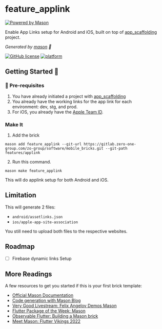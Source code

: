 # feature_applink


[![Powered by Mason](https://img.shields.io/endpoint?url=https%3A%2F%2Ftinyurl.com%2Fmason-badge)](https://github.com/felangel/mason)

Enable App Links setup for Android and iOS, built on top of [app_scaffolding](../../app_scaffolding/) project.

_Generated by [mason][1] 🧱_

[![GitHub license](https://img.shields.io/badge/License-MIT-blue.svg)](LICENSE)
[![platform](https://img.shields.io/badge/platform-Flutter-blue.svg)](https://flutter.dev/)


## Getting Started 🚀


### 🔖 Pre-requisites

1. You have already initiated a project with [app_scaffolding](../../app_scaffolding)
2. You already have the working links for the app link for each environment: dev, stg, and prod.
3. For iOS, you already have the [Apple Team ID](https://developer.apple.com/help/account/manage-your-team/locate-your-team-id/).


### Make It

1. Add the brick
```
mason add feature_applink --git-url https://gitlab.zero-one-group.com/zo-group/software/mobile_bricks.git --git-path features/applink
```


2. Run this command.
```
mason make feature_applink
```

This will do applink setup for both Android and iOS.


## Limitation
This will generate 2 files:

- `android/assetlinks.json`
- `ios/apple-app-site-association`

You still need to upload both files to the respective websites.



## Roadmap
* [ ] Firebase dynamic links Setup


## More Readings
A few resources to get you started if this is your first brick template:

- [Official Mason Documentation][2]
- [Code generation with Mason Blog][3]
- [Very Good Livestream: Felix Angelov Demos Mason][4]
- [Flutter Package of the Week: Mason][5]
- [Observable Flutter: Building a Mason brick][6]
- [Meet Mason: Flutter Vikings 2022][7]

[1]: https://github.com/felangel/mason
[2]: https://docs.brickhub.dev
[3]: https://verygood.ventures/blog/code-generation-with-mason
[4]: https://youtu.be/G4PTjA6tpTU
[5]: https://youtu.be/qjA0JFiPMnQ
[6]: https://youtu.be/o8B1EfcUisw
[7]: https://youtu.be/LXhgiF5HiQg
